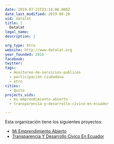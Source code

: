 ```yaml
---
date: 2019-07-21T23:14:06.000Z
date_last_modified: 2019-08-28
uid: datalat
title: |
  Datalat
legal_name: 
description: |
  
org_type: Otro
website: http://www.datalat.org
year_founded: 2016
facebook: 
twitter: 
tags:
  - monitoreo-de-servicios-publicos
  - participación-ciudadana
  - otro
cities: 
  - Quito
projects_uids:
  - mi-emprendimiento-abierto
  - transparencia-y-desarrollo-civico-en-ecuador

---
```


Esta organización tiene los siguientes proyectos:

- [Mi Emprendimiento Abierto](/proyectos/mi-emprendimiento-abierto)
- [Transparencia Y Desarrollo Cívico En Ecuador](/proyectos/transparencia-y-desarrollo-civico-en-ecuador)

